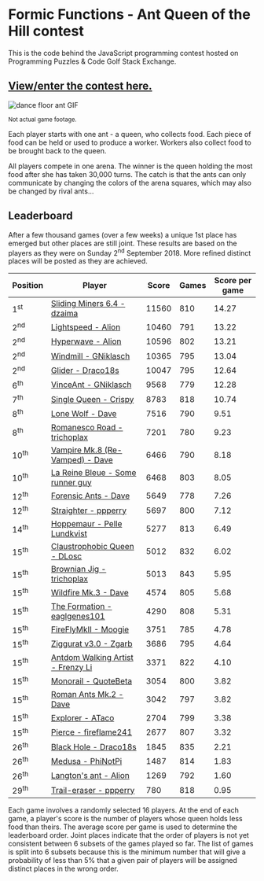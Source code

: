 # Formic Functions - Ant Queen of the Hill contest

This is the code behind the JavaScript programming contest hosted on Programming Puzzles & Code Golf Stack Exchange.

## [View/enter the contest here.](https://codegolf.stackexchange.com/questions/135102/formic-functions-ant-queen-of-the-hill-contest)

![dance floor ant GIF](https://i.stack.imgur.com/7xiOD.gif)

<sup>Not actual game footage.</sup>

Each player starts with one ant - a queen, who collects food. Each piece of food can be held or used to produce a worker. Workers also collect food to be brought back to the queen.

All players compete in one arena. The winner is the queen holding the most food after she has taken 30,000 turns. The catch is that the ants can only communicate by changing the colors of the arena squares, which may also be changed by rival ants...

## Leaderboard

After a few thousand games (over a few weeks) a unique 1st place has emerged but other places are still joint. These results are based on the players as they were on Sunday 2<sup>nd</sup> September 2018. More refined distinct places will be posted as they are achieved.

<table><thead><tr><th>Position<th>Player<th>Score<th>Games<th>Score per game</thead><tbody><tr><td>1<sup>st</sup><td><a href="https://codegolf.stackexchange.com/questions/135102/formic-functions-ant-queen-of-the-hill-contest/136694#136694" target="_blank">Sliding Miners 6.4 - dzaima</a><td>11560<td>810<td>14.27<tr><td>2<sup>nd</sup><td><a href="https://codegolf.stackexchange.com/questions/135102/formic-functions-ant-queen-of-the-hill-contest/153688#153688" target="_blank">Lightspeed - Alion</a><td>10460<td>791<td>13.22<tr><td>2<sup>nd</sup><td><a href="https://codegolf.stackexchange.com/questions/135102/formic-functions-ant-queen-of-the-hill-contest/157198#157198" target="_blank">Hyperwave - Alion</a><td>10596<td>802<td>13.21<tr><td>2<sup>nd</sup><td><a href="https://codegolf.stackexchange.com/questions/135102/formic-functions-ant-queen-of-the-hill-contest/143980#143980" target="_blank">Windmill - GNiklasch</a><td>10365<td>795<td>13.04<tr><td>2<sup>nd</sup><td><a href="https://codegolf.stackexchange.com/questions/135102/formic-functions-ant-queen-of-the-hill-contest/136158#136158" target="_blank">Glider - Draco18s</a><td>10047<td>795<td>12.64<tr><td>6<sup>th</sup><td><a href="https://codegolf.stackexchange.com/questions/135102/formic-functions-ant-queen-of-the-hill-contest/163363#163363" target="_blank">VinceAnt - GNiklasch</a><td>9568<td>779<td>12.28<tr><td>7<sup>th</sup><td><a href="https://codegolf.stackexchange.com/questions/135102/formic-functions-ant-queen-of-the-hill-contest/138434#138434" target="_blank">Single Queen - Crispy</a><td>8783<td>818<td>10.74<tr><td>8<sup>th</sup><td><a href="https://codegolf.stackexchange.com/questions/135102/formic-functions-ant-queen-of-the-hill-contest/135188#135188" target="_blank">Lone Wolf - Dave</a><td>7516<td>790<td>9.51<tr><td>8<sup>th</sup><td><a href="https://codegolf.stackexchange.com/questions/135102/formic-functions-ant-queen-of-the-hill-contest/135104#135104" target="_blank">Romanesco Road - trichoplax</a><td>7201<td>780<td>9.23<tr><td>10<sup>th</sup><td><a href="https://codegolf.stackexchange.com/questions/135102/formic-functions-ant-queen-of-the-hill-contest/135984#135984" target="_blank">Vampire Mk.8 (Re-Vamped) - Dave</a><td>6466<td>790<td>8.18<tr><td>10<sup>th</sup><td><a href="https://codegolf.stackexchange.com/questions/135102/formic-functions-ant-queen-of-the-hill-contest/142207#142207" target="_blank">La Reine Bleue - Some runner guy</a><td>6468<td>803<td>8.05<tr><td>12<sup>th</sup><td><a href="https://codegolf.stackexchange.com/questions/135102/formic-functions-ant-queen-of-the-hill-contest/135108#135108" target="_blank">Forensic Ants - Dave</a><td>5649<td>778<td>7.26<tr><td>12<sup>th</sup><td><a href="https://codegolf.stackexchange.com/questions/135102/formic-functions-ant-queen-of-the-hill-contest/135278#135278" target="_blank">Straighter - ppperry</a><td>5697<td>800<td>7.12<tr><td>14<sup>th</sup><td><a href="https://codegolf.stackexchange.com/questions/135102/formic-functions-ant-queen-of-the-hill-contest/145980#145980" target="_blank">Hoppemaur - Pelle Lundkvist</a><td>5277<td>813<td>6.49<tr><td>15<sup>th</sup><td><a href="https://codegolf.stackexchange.com/questions/135102/formic-functions-ant-queen-of-the-hill-contest/135818#135818" target="_blank">Claustrophobic Queen - DLosc</a><td>5012<td>832<td>6.02<tr><td>15<sup>th</sup><td><a href="https://codegolf.stackexchange.com/questions/135102/formic-functions-ant-queen-of-the-hill-contest/135103#135103" target="_blank">Brownian Jig - trichoplax</a><td>5013<td>843<td>5.95<tr><td>15<sup>th</sup><td><a href="https://codegolf.stackexchange.com/questions/135102/formic-functions-ant-queen-of-the-hill-contest/135183#135183" target="_blank">Wildfire Mk.3 - Dave</a><td>4574<td>805<td>5.68<tr><td>15<sup>th</sup><td><a href="https://codegolf.stackexchange.com/questions/135102/formic-functions-ant-queen-of-the-hill-contest/161838#161838" target="_blank">The Formation - eaglgenes101</a><td>4290<td>808<td>5.31<tr><td>15<sup>th</sup><td><a href="https://codegolf.stackexchange.com/questions/135102/formic-functions-ant-queen-of-the-hill-contest/140551#140551" target="_blank">FireFlyMkII - Moogie</a><td>3751<td>785<td>4.78<tr><td>15<sup>th</sup><td><a href="https://codegolf.stackexchange.com/questions/135102/formic-functions-ant-queen-of-the-hill-contest/135359#135359" target="_blank">Ziggurat v3.0 - Zgarb</a><td>3686<td>795<td>4.64<tr><td>15<sup>th</sup><td><a href="https://codegolf.stackexchange.com/questions/135102/formic-functions-ant-queen-of-the-hill-contest/135156#135156" target="_blank">Antdom Walking Artist - Frenzy Li</a><td>3371<td>822<td>4.10<tr><td>15<sup>th</sup><td><a href="https://codegolf.stackexchange.com/questions/135102/formic-functions-ant-queen-of-the-hill-contest/139964#139964" target="_blank">Monorail - QuoteBeta</a><td>3054<td>800<td>3.82<tr><td>15<sup>th</sup><td><a href="https://codegolf.stackexchange.com/questions/135102/formic-functions-ant-queen-of-the-hill-contest/135107#135107" target="_blank">Roman Ants Mk.2 - Dave</a><td>3042<td>797<td>3.82<tr><td>15<sup>th</sup><td><a href="https://codegolf.stackexchange.com/questions/135102/formic-functions-ant-queen-of-the-hill-contest/136022#136022" target="_blank">Explorer - ATaco</a><td>2704<td>799<td>3.38<tr><td>15<sup>th</sup><td><a href="https://codegolf.stackexchange.com/questions/135102/formic-functions-ant-queen-of-the-hill-contest/135790#135790" target="_blank">Pierce - fireflame241</a><td>2677<td>807<td>3.32<tr><td>26<sup>th</sup><td><a href="https://codegolf.stackexchange.com/questions/135102/formic-functions-ant-queen-of-the-hill-contest/135157#135157" target="_blank">Black Hole - Draco18s</a><td>1845<td>835<td>2.21<tr><td>26<sup>th</sup><td><a href="https://codegolf.stackexchange.com/questions/135102/formic-functions-ant-queen-of-the-hill-contest/135271#135271" target="_blank">Medusa - PhiNotPi</a><td>1487<td>814<td>1.83<tr><td>26<sup>th</sup><td><a href="https://codegolf.stackexchange.com/questions/135102/formic-functions-ant-queen-of-the-hill-contest/153601#153601" target="_blank">Langton's ant - Alion</a><td>1269<td>792<td>1.60<tr><td>29<sup>th</sup><td><a href="https://codegolf.stackexchange.com/questions/135102/formic-functions-ant-queen-of-the-hill-contest/135125#135125" target="_blank">Trail-eraser - ppperry</a><td>780<td>818<td>0.95</tbody></table>
  
Each game involves a randomly selected 16 players. At the end of each game, a player's score is the number of players whose queen holds less food than theirs. The average score per game is used to determine the leaderboard order. Joint places indicate that the order of players is not yet consistent between 6 subsets of the games played so far. The list of games is split into 6 subsets because this is the minimum number that will give a probability of less than 5% that a given pair of players will be assigned distinct places in the wrong order.
